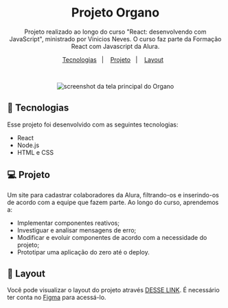 <h1 align="center">Projeto Organo</h1>

<p align="center">
Projeto realizado ao longo do curso "React: desenvolvendo com JavaScript", ministrado por Vinicios Neves. O curso faz parte da Formação React com Javascript da Alura.
</p>

<p align="center">
  <a href="#-tecnologias">Tecnologias</a>&nbsp;&nbsp;&nbsp;|&nbsp;&nbsp;&nbsp;
  <a href="#-projeto">Projeto</a>&nbsp;&nbsp;&nbsp;|&nbsp;&nbsp;&nbsp;
  <a href="#-layout">Layout</a>&nbsp;&nbsp;&nbsp;
</p>

<br>

<p align="center">
  <img src='https://user-images.githubusercontent.com/116316476/221207962-437ee23c-e1ad-462d-8a94-472665203b71.png' alt='screenshot da tela principal do Organo'>
</p>

## 🚀 Tecnologias

Esse projeto foi desenvolvido com as seguintes tecnologias:

- React
- Node.js
- HTML e CSS

## 💻 Projeto

Um site para cadastrar colaboradores da Alura, filtrando-os e inserindo-os de acordo com a equipe que fazem parte. Ao longo do curso, aprendemos a:
- Implementar componentes reativos;
- Investiguar e analisar mensagens de erro;
- Modificar e evoluir componentes de acordo com a necessidade do projeto;
- Prototipar uma aplicação do zero até o deploy.

## 🔖 Layout

Você pode visualizar o layout do projeto através [DESSE LINK](https://www.figma.com/file/T6BLI1HfB81eYOiVgpqQz7/Projeto-Intro-ao-React?node-id=134%3A128&t=MGrCn1vFxibICfD6-0). É necessário ter conta no [Figma](https://figma.com) para acessá-lo.

